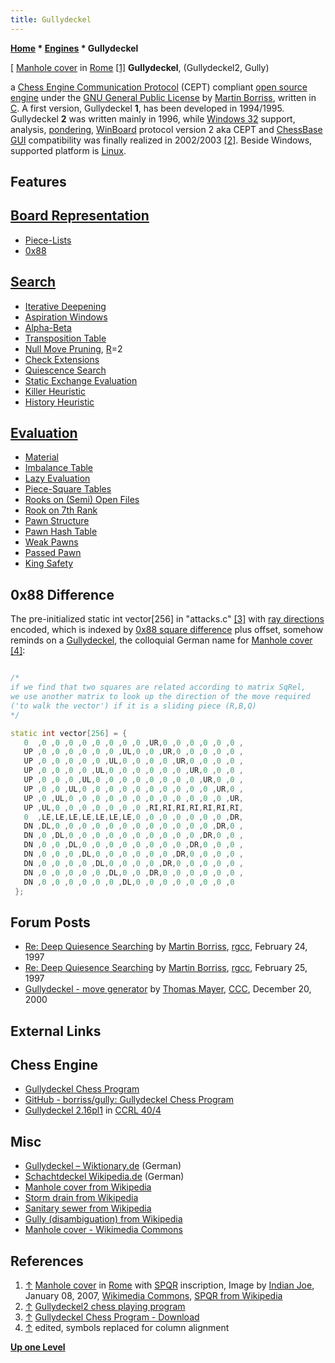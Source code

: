 ```yaml
---
title: Gullydeckel
---
```

**[Home](Home "Home") * [Engines](Engines "Engines") * Gullydeckel**

\[ [Manhole cover](https://en.wikipedia.org/wiki/Manhole_cover) in [Rome](https://en.wikipedia.org/wiki/Rome) <a id="cite-note-1" href="#cite-ref-1">[1]</a>
**Gullydeckel**, (Gullydeckel2, Gully)

a [Chess Engine Communication Protocol](Chess_Engine_Communication_Protocol "Chess Engine Communication Protocol") (CEPT) compliant [open source engine](Category:Open_Source "Category:Open Source") under the [GNU General Public License](Free_Software_Foundation#GPL "Free Software Foundation") by [Martin Borriss](Martin_Borriss "Martin Borriss"), written in [C](C "C"). A first version, Gullydeckel **1**, has been developed in 1994/1995. Gullydeckel **2** was written mainly in 1996, while [Windows 32](Windows "Windows") support, analysis, [pondering](Pondering "Pondering"), [WinBoard](WinBoard "WinBoard") protocol version 2 aka CEPT and [ChessBase GUI](</ChessBase_(Database)#GUI> "ChessBase (Database)") compatibility was finally realized in 2002/2003 <a id="cite-note-2" href="#cite-ref-2">[2]</a>. Beside Windows, supported platform is [Linux](Linux "Linux").

## Features

## [Board Representation](Board_Representation "Board Representation")

- [Piece-Lists](Piece-Lists "Piece-Lists")
- [0x88](0x88 "0x88")

## [Search](Search "Search")

- [Iterative Deepening](Iterative_Deepening "Iterative Deepening")
- [Aspiration Windows](Aspiration_Windows "Aspiration Windows")
- [Alpha-Beta](Alpha-Beta "Alpha-Beta")
- [Transposition Table](Transposition_Table "Transposition Table")
- [Null Move Pruning](Null_Move_Pruning "Null Move Pruning"), [R](Depth_Reduction_R "Depth Reduction R")=2
- [Check Extensions](Check_Extensions "Check Extensions")
- [Quiescence Search](Quiescence_Search "Quiescence Search")
- [Static Exchange Evaluation](Static_Exchange_Evaluation "Static Exchange Evaluation")
- [Killer Heuristic](Killer_Heuristic "Killer Heuristic")
- [History Heuristic](History_Heuristic "History Heuristic")

## [Evaluation](Evaluation "Evaluation")

- [Material](Material "Material")
- [Imbalance Table](Material_Tables "Material Tables")
- [Lazy Evaluation](Lazy_Evaluation "Lazy Evaluation")
- [Piece-Square Tables](Piece-Square_Tables "Piece-Square Tables")
- [Rooks on (Semi) Open Files](Rook_on_Open_File "Rook on Open File")
- [Rook on 7th Rank](Rook_on_Seventh "Rook on Seventh")
- [Pawn Structure](Pawn_Structure "Pawn Structure")
- [Pawn Hash Table](Pawn_Hash_Table "Pawn Hash Table")
- [Weak Pawns](Weak_Pawns "Weak Pawns")
- [Passed Pawn](Passed_Pawn "Passed Pawn")
- [King Safety](King_Safety "King Safety")

## 0x88 Difference

The pre-initialized static int vector[256] in "attacks.c" <a id="cite-note-3" href="#cite-ref-3">[3]</a> with [ray directions](Direction#RayDirections "Direction") encoded, which is indexed by [0x88 square difference](0x88#SquareRelations "0x88") plus offset, somehow reminds on a [Gullydeckel](https://de.wikipedia.org/wiki/Schachtdeckel), the colloquial German name for [Manhole cover](https://en.wikipedia.org/wiki/Manhole_cover) <a id="cite-note-4" href="#cite-ref-4">[4]</a>:

```C++

/*
if we find that two squares are related according to matrix SqRel,
we use another matrix to look up the direction of the move required
('to walk the vector') if it is a sliding piece (R,B,Q)
*/

static int vector[256] = {
   0  ,0 ,0 ,0 ,0 ,0 ,0 ,0 ,0 ,UR,0 ,0 ,0 ,0 ,0 ,0 ,
   UP ,0 ,0 ,0 ,0 ,0 ,0 ,UL,0 ,0 ,UR,0 ,0 ,0 ,0 ,0 ,
   UP ,0 ,0 ,0 ,0 ,0 ,UL,0 ,0 ,0 ,0 ,UR,0 ,0 ,0 ,0 ,
   UP ,0 ,0 ,0 ,0 ,UL,0 ,0 ,0 ,0 ,0 ,0 ,UR,0 ,0 ,0 ,
   UP ,0 ,0 ,0 ,UL,0 ,0 ,0 ,0 ,0 ,0 ,0 ,0 ,UR,0 ,0 ,
   UP ,0 ,0 ,UL,0 ,0 ,0 ,0 ,0 ,0 ,0 ,0 ,0 ,0 ,UR,0 ,
   UP ,0 ,UL,0 ,0 ,0 ,0 ,0 ,0 ,0 ,0 ,0 ,0 ,0 ,0 ,UR,
   UP ,UL,0 ,0 ,0 ,0 ,0 ,0 ,0 ,RI,RI,RI,RI,RI,RI,RI,
   0  ,LE,LE,LE,LE,LE,LE,LE,0 ,0 ,0 ,0 ,0 ,0 ,0 ,DR,
   DN ,DL,0 ,0 ,0 ,0 ,0 ,0 ,0 ,0 ,0 ,0 ,0 ,0 ,DR,0 ,
   DN ,0 ,DL,0 ,0 ,0 ,0 ,0 ,0 ,0 ,0 ,0 ,0 ,DR,0 ,0 ,
   DN ,0 ,0 ,DL,0 ,0 ,0 ,0 ,0 ,0 ,0 ,0 ,DR,0 ,0 ,0 ,
   DN ,0 ,0 ,0 ,DL,0 ,0 ,0 ,0 ,0 ,0 ,DR,0 ,0 ,0 ,0 ,
   DN ,0 ,0 ,0 ,0 ,DL,0 ,0 ,0 ,0 ,DR,0 ,0 ,0 ,0 ,0 ,
   DN ,0 ,0 ,0 ,0 ,0 ,DL,0 ,0 ,DR,0 ,0 ,0 ,0 ,0 ,0 ,
   DN ,0 ,0 ,0 ,0 ,0 ,0 ,DL,0 ,0 ,0 ,0 ,0 ,0 ,0 ,0
 };

```

## Forum Posts

- [Re: Deep Quiesence Searching](https://groups.google.com/d/msg/rec.games.chess.computer/b7AtuVY4reE/7bWjK9x3v6kJ) by [Martin Borriss](Martin_Borriss "Martin Borriss"), [rgcc](Computer_Chess_Forums "Computer Chess Forums"), February 24, 1997
- [Re: Deep Quiesence Searching](https://groups.google.com/d/msg/rec.games.chess.computer/b7AtuVY4reE/fxkqPXwkaQIJ) by [Martin Borriss](Martin_Borriss "Martin Borriss"), [rgcc](Computer_Chess_Forums "Computer Chess Forums"), February 25, 1997
- [Gullydeckel - move generator](https://www.stmintz.com/ccc/index.php?id=145760) by [Thomas Mayer](Thomas_Mayer "Thomas Mayer"), [CCC](CCC "CCC"), December 20, 2000

## External Links

## Chess Engine

- [Gullydeckel Chess Program](http://borriss.com/)
- [GitHub - borriss/gully: Gullydeckel Chess Program](https://github.com/borriss/gully)
- [Gullydeckel 2.16pl1](http://www.computerchess.org.uk/ccrl/404/cgi/engine_details.cgi?print=Details&each_game=1&eng=Gullydeckel%202.16pl1) in [CCRL 40/4](CCRL "CCRL")

## Misc

- [Gullydeckel – Wiktionary.de](https://de.wiktionary.org/wiki/Gullydeckel) (German)
- [Schachtdeckel Wikipedia.de](https://de.wikipedia.org/wiki/Schachtdeckel) (German)
- [Manhole cover from Wikipedia](https://en.wikipedia.org/wiki/Manhole_cover)
- [Storm drain from Wikipedia](https://en.wikipedia.org/wiki/Storm_drain)
- [Sanitary sewer from Wikipedia](https://en.wikipedia.org/wiki/Sanitary_sewer)
- [Gully (disambiguation) from Wikipedia](https://en.wikipedia.org/wiki/Gully_%28disambiguation%29)
- [Manhole cover - Wikimedia Commons](https://commons.wikimedia.org/wiki/Manhole_cover)

## References

1. <a id="cite-ref-1" href="#cite-note-1">↑</a> [Manhole cover](https://en.wikipedia.org/wiki/Manhole_cover) in [Rome](https://en.wikipedia.org/wiki/Rome) with [SPQR](https://en.wikipedia.org/wiki/SPQR) inscription, Image by [Indian Joe](https://en.wikipedia.org/wiki/User:Indian_Joe), January 08, 2007, [Wikimedia Commons](https://en.wikipedia.org/wiki/Wikimedia_Commons), [SPQR from Wikipedia](https://en.wikipedia.org/wiki/SPQR)
1. <a id="cite-ref-2" href="#cite-note-2">↑</a> [Gullydeckel2 chess playing program](http://borriss.com/g2/RELEASE)
1. <a id="cite-ref-3" href="#cite-note-3">↑</a> [Gullydeckel Chess Program - Download](http://borriss.com/)
1. <a id="cite-ref-4" href="#cite-note-4">↑</a> edited, symbols replaced for column alignment

**[Up one Level](Engines "Engines")**

